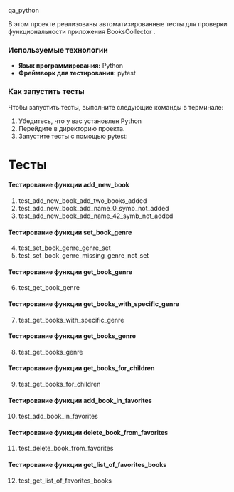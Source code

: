 qa_python

В этом проекте реализованы автоматизированные тесты для проверки функциональности приложения BooksCollector .

### Используемые технологии
- **Язык программирования:** Python
- **Фреймворк для тестирования:** pytest



### Как запустить тесты
Чтобы запустить тесты, выполните следующие команды в терминале:

1. Убедитесь, что у вас установлен Python
2. Перейдите в директорию проекта.
3. Запустите тесты с помощью pytest:

# Тесты
#### Тестирование функции add_new_book
1. test_add_new_book_add_two_books_added
2. test_add_new_book_add_name_0_symb_not_added
3. test_add_new_book_add_name_42_symb_not_added
#### Тестирование функции set_book_genre
4. test_set_book_genre_genre_set
5. test_set_book_genre_missing_genre_not_set
#### Тестирование функции get_book_genre
6. test_get_book_genre
#### Тестирование функции get_books_with_specific_genre
7. test_get_books_with_specific_genre
#### Тестирование функции get_books_genre
8. test_get_books_genre
#### Тестирование функции get_books_for_children
9. test_get_books_for_children
#### Тестирование функции add_book_in_favorites
10. test_add_book_in_favorites
#### Тестирование функции delete_book_from_favorites
11. test_delete_book_from_favorites
#### Тестирование функции get_list_of_favorites_books
12. test_get_list_of_favorites_books
